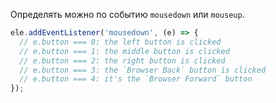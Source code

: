 Определять можно по событию `mousedown` или `mouseup`.

```javascript
ele.addEventListener('mousedown', (e) => {
  // e.button === 0: the left button is clicked
  // e.button === 1: the middle button is clicked
  // e.button === 2: the right button is clicked
  // e.button === 3: the `Browser Back` button is clicked
  // e.button === 4: it's the `Browser Forward` button
});
```
